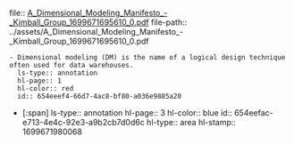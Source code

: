 file:: [A_Dimensional_Modeling_Manifesto_-_Kimball_Group_1699671695610_0.pdf](../assets/A_Dimensional_Modeling_Manifesto_-_Kimball_Group_1699671695610_0.pdf)
file-path:: ../assets/A_Dimensional_Modeling_Manifesto_-_Kimball_Group_1699671695610_0.pdf

	- Dimensional modeling (DM) is the name of a logical design technique often used for data warehouses.
	  ls-type:: annotation
	  hl-page:: 1
	  hl-color:: red
	  id:: 654eeef4-66d7-4ac8-bf80-a036e9885a20
- [:span]
  ls-type:: annotation
  hl-page:: 3
  hl-color:: blue
  id:: 654eefac-e713-4e4c-92e3-a9b2cb7d0d6c
  hl-type:: area
  hl-stamp:: 1699671980068